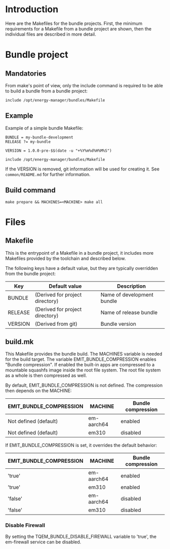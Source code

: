 # Introduction
Here are the Makefiles for the bundle projects. First, the minimum requirements for a Makefile
from a bundle project are shown, then the individual files are described in more detail.

# Bundle project
## Mandatories
From make's point of view, only the include command is required to be able to build a bundle
from a bundle project:

    include /opt/energy-manager/bundles/Makefile

## Example

Example of a simple bundle Makefile:

    BUNDLE = my-bundle-development
    RELEASE ?= my-bundle

    VERSION = 1.0.0-pre-$$(date -u "+%Y%m%d%H%M%S")

    include /opt/energy-manager/bundles/Makefile

If the VERSION is removed, git information will be used for creating it.
See `common/README.md` for further information.

## Build command

    make prepare && MACHINES=<MACHINE> make all

# Files
## Makefile
This is the entrypoint of a Makefile in a bundle project, it includes more Makefiles provided
by the toolchain and described below.

The following keys have a default value, but they are typically overridden from the bundle project:

| Key         | Default value                   | Description                |
|-------------|---------------------------------|----------------------------|
| BUNDLE      | (Derived for project directory) | Name of development bundle |
| RELEASE     | (Derived for project directory) | Name of release bundle     |
| VERSION     | (Derived from git)              | Bundle version             |

## build.mk
This Makefile provides the bundle build. The MACHINES variable is needed for the build target.
The variable EMIT_BUNDLE_COMPRESSION enables "Bundle compression".
If enabled the built-in apps are compressed to a mountable squashfs image
inside the root file system. The root file system as a whole is then compressed as well.

By default, EMIT_BUNDLE_COMPRESSION is not defined.
The compression then depends on the MACHINE:

| EMIT_BUNDLE_COMPRESSION  | MACHINE    | Bundle compression |
|--------------------------|------------|--------------------|
| Not defined (default)    | em-aarch64 | enabled            |
| Not defined (default)    | em310      | disabled           |

If EMIT_BUNDLE_COMPRESSION is set, it overrides the default behavior:

| EMIT_BUNDLE_COMPRESSION  | MACHINE    | Bundle compression |
|--------------------------|------------|--------------------|
| 'true'                   | em-aarch64 | enabled            |
| 'true'                   | em310      | enabled            |
| 'false'                  | em-aarch64 | disabled           |
| 'false'                  | em310      | disabled           |

### Disable Firewall
By setting the TQEM_BUNDLE_DISABLE_FIREWALL variable to 'true', the em-firewall service can be disabled.
